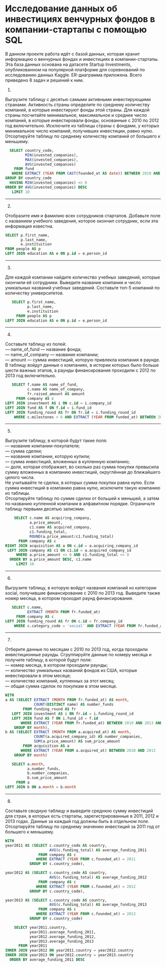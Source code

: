 # Исследование данных об инвестициях венчурных фондов в компании-стартапы с помощью SQL

В данном проекте работа идёт с базой данных, которая хранит информацию о венчурных фондах и инвестициях в компании-стартапы. Эта база данных основана на датасете Startup Investments, опубликованном на популярной платформе для соревнований по исследованию данных Kaggle. ER-диаграмма приложена.
Всего приведено 8 задач и решений к ним.

1.
Выгрузите таблицу с десятью самыми активными инвестирующими странами. Активность страны определите по среднему количеству компаний, в которые инвестируют фонды этой страны.
Для каждой страны посчитайте минимальное, максимальное и среднее число компаний, в которые инвестировали фонды, основанные с 2010 по 2012 год включительно.
Исключите из таблицы страны с фондами, у которых минимальное число компаний, получивших инвестиции, равно нулю. Отсортируйте таблицу по среднему количеству компаний от большего к меньшему.

```sql
  SELECT country_code,
         MIN(invested_companies),
         MAX(invested_companies),
         AVG(invested_companies)
    FROM fund
   WHERE EXTRACT (YEAR FROM CAST(founded_at AS date)) BETWEEN 2010 AND 2012
GROUP BY country_code
  HAVING MIN(invested_companies) <> 0 
ORDER BY AVG(invested_companies) DESC
   LIMIT 10
```

-------------------------------------------------------------------------


2. 
Отобразите имя и фамилию всех сотрудников стартапов. Добавьте поле с названием учебного заведения, которое окончил сотрудник, если эта информация известна.

```sql
SELECT p.first_name,
       p.last_name,
       e.instituition
FROM people AS p
LEFT JOIN education AS e ON p.id = e.person_id
```

-------------------------------------------------------------------------

3.
Для каждой компании найдите количество учебных заведений, которые окончили её сотрудники. Выведите название компании и число уникальных названий учебных заведений. Составьте топ-5 компаний по количеству университетов.

```sql
   SELECT p.first_name,
          p.last_name,
          e.instituition
     FROM people AS p
LEFT JOIN education AS e ON p.id = e.person_id
```

-------------------------------------------------------------------------

4.
Составьте таблицу из полей:  
— name_of_fund — название фонда;  
— name_of_company — название компании;  
— amount — сумма инвестиций, которую привлекла компания в раунде.  
В таблицу войдут данные о компаниях, в истории которых было больше шести важных этапов, а раунды финансирования проходили с 2012 по 2013 год включительно.

```sql
   SELECT f.name AS name_of_fund,
          c.name AS name_of_company,
          fr.raised_amount AS amount
     FROM company AS c
LEFT JOIN investment AS i ON c.id = i.company_id
LEFT JOIN fund AS f ON f.id = i.fund_id
LEFT JOIN funding_round AS fr ON fr.id = i.funding_round_id
    WHERE c.milestones > 6 AND EXTRACT (YEAR FROM funded_at) BETWEEN 2012 AND 2013
```

-------------------------------------------------------------------------

5.
Выгрузите таблицу, в которой будут такие поля:  
— название компании-покупателя;  
— сумма сделки;  
— название компании, которую купили;  
— сумма инвестиций, вложенных в купленную компанию;  
— доля, которая отображает, во сколько раз сумма покупки превысила сумму вложенных в компанию инвестиций, округлённая до ближайшего целого числа.  
Не учитывайте те сделки, в которых сумма покупки равна нулю. Если сумма инвестиций в компанию равна нулю, исключите такую компанию из таблицы.  
Отсортируйте таблицу по сумме сделки от большей к меньшей, а затем по названию купленной компании в алфавитном порядке. Ограничьте таблицу первыми десятью записями.

```sql
    SELECT c.name AS acquiring_company,
           a.price_amount,
           c1.name AS acquired_company,
           c1.funding_total,
           ROUND(a.price_amount/c1.funding_total)
      FROM company AS c
RIGHT JOIN acquisition AS a ON c.id = a.acquiring_company_id
 LEFT JOIN company AS c1 ON c1.id = a.acquired_company_id      
     WHERE a.price_amount <> 0 AND c1.funding_total <> 0
  ORDER BY a.price_amount DESC, c1.name
     LIMIT 10
```

-------------------------------------------------------------------------

6.
Выгрузите таблицу, в которую войдут названия компаний из категории social, получившие финансирование с 2010 по 2013 год. Выведите также номер месяца, в котором проходил раунд финансирования.

```sql
   SELECT c.name,
          EXTRACT (MONTH FROM fr.funded_at)
     FROM company AS c
LEFT JOIN funding_round AS fr ON c.id = fr.company_id
    WHERE c.category_code = 'social' AND EXTRACT (YEAR FROM fr.funded_at) BETWEEN 2010 AND 2013   
```

-------------------------------------------------------------------------

7.
Отберите данные по месяцам с 2010 по 2013 год, когда проходили инвестиционные раунды. Сгруппируйте данные по номеру месяца и получите таблицу, в которой будут поля:  
— номер месяца, в котором проходили раунды;  
— количество уникальных названий фондов из США, которые инвестировали в этом месяце;  
— количество компаний, купленных за этот месяц;  
— общая сумма сделок по покупкам в этом месяце.

```sql
WITH 
a AS (SELECT EXTRACT (MONTH FROM fr.funded_at) AS month,
             COUNT(DISTINCT name) AS number_funds
        FROM funding_round AS fr
   LEFT JOIN investment AS i ON fr.id = i.funding_round_id
   LEFT JOIN fund AS f ON i.fund_id = f.id
       WHERE EXTRACT (YEAR FROM fr.funded_at) BETWEEN 2010 AND 2013 AND f.country_code = 'USA'
    GROUP BY month),
b AS (SELECT EXTRACT (MONTH FROM a.acquired_at) AS month,
             COUNT(a.acquired_company_id) AS number_companies,
             SUM(a.price_amount) AS sum_price_amount
        FROM acquisition AS a
       WHERE EXTRACT (YEAR FROM a.acquired_at) BETWEEN 2010 AND 2013
    GROUP BY month)

   SELECT a.month,
          a.number_funds,
          b.number_companies,
          b.sum_price_amount
     FROM a
LEFT JOIN b ON a.month = b.month
```

-------------------------------------------------------------------------

8.
Составьте сводную таблицу и выведите среднюю сумму инвестиций для стран, в которых есть стартапы, зарегистрированные в 2011, 2012 и 2013 годах. Данные за каждый год должны быть в отдельном поле. Отсортируйте таблицу по среднему значению инвестиций за 2011 год от большего к меньшему.


```sql
WITH
year2011 AS (SELECT c.country_code AS country,
                    AVG(c.funding_total) AS average_funding_2011
               FROM company AS c
              WHERE EXTRACT (YEAR FROM c.founded_at) = 2011
           GROUP BY c.country_code),

year2012 AS (SELECT c.country_code AS country,
                    AVG(c.funding_total) AS average_funding_2012
               FROM company AS c
              WHERE EXTRACT (YEAR FROM c.founded_at) = 2012
           GROUP BY c.country_code),

year2013 AS (SELECT c.country_code AS country,
                    AVG(c.funding_total) AS average_funding_2013
               FROM company AS c
              WHERE EXTRACT (YEAR FROM c.founded_at) = 2013
           GROUP BY c.country_code)

    SELECT year2011.country,
           year2011.average_funding_2011,
           year2012.average_funding_2012,
           year2013.average_funding_2013
      FROM year2011
INNER JOIN year2012 ON year2011.country = year2012.country
INNER JOIN year2013 ON year2012.country = year2013.country
  ORDER BY average_funding_2011 DESC
```
